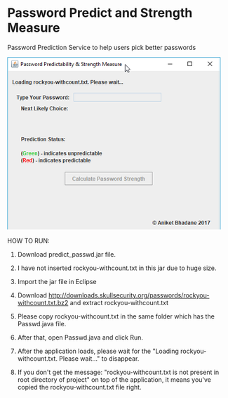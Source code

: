 # Password Predict and Strength Measure

Password Prediction Service to help users pick better passwords

![Demo gif](/passwd_predict_demo.gif?raw=true "Demo GIF")

HOW TO RUN:

1. Download predict_passwd.jar file.

2. I have not inserted rockyou-withcount.txt in this jar due to huge size.

3. Import the jar file in Eclipse

4. Download http://downloads.skullsecurity.org/passwords/rockyou-withcount.txt.bz2 and extract rockyou-withcount.txt

5. Please copy rockyou-withcount.txt in the same folder which has the Passwd.java file.

6. After that, open Passwd.java and click Run.

7. After the application loads, please wait for the "Loading rockyou-withcount.txt. Please wait..." to disappear.

8. If you don't get the message: "rockyou-withcount.txt is not present in root directory of project" on top of the application,
   it means you've copied the rockyou-withcount.txt file right.